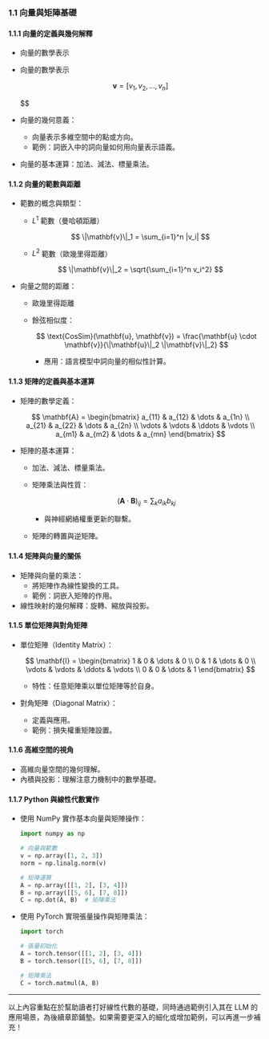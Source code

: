 ### **1.1 向量與矩陣基礎**

#### **1.1.1 向量的定義與幾何解釋**  
- 向量的數學表示  

- 向量的數學表示

  $$
  \mathbf{v} = [v_1, v_2, \dots, v_n]
  $$
  
  $$  

- 向量的幾何意義：  
  - 向量表示多維空間中的點或方向。  
  - 範例：詞嵌入中的詞向量如何用向量表示語義。  
- 向量的基本運算：加法、減法、標量乘法。  

#### **1.1.2 向量的範數與距離**
- 範數的概念與類型：  
  -  $L^1$  範數（曼哈頓距離）  

    $$
    \|\mathbf{v}\|_1 = \sum_{i=1}^n |v_i|
    $$

  -  $L^2$  範數（歐幾里得距離）  

    $$
    \|\mathbf{v}\|_2 = \sqrt{\sum_{i=1}^n v_i^2}
    $$
  
- 向量之間的距離：  
  - 歐幾里得距離  
  - 餘弦相似度：  

    $$
    \text{CosSim}(\mathbf{u}, \mathbf{v}) = \frac{\mathbf{u} \cdot \mathbf{v}}{\|\mathbf{u}\|_2 \|\mathbf{v}\|_2}
    $$
  
    - 應用：語言模型中詞向量的相似性計算。

#### **1.1.3 矩陣的定義與基本運算**
- 矩陣的數學定義：  

  $$
  \mathbf{A} = 
  \begin{bmatrix}
  a_{11} & a_{12} & \dots & a_{1n} \\
  a_{21} & a_{22} & \dots & a_{2n} \\
  \vdots & \vdots & \ddots & \vdots \\
  a_{m1} & a_{m2} & \dots & a_{mn}
  \end{bmatrix}
  $$
  
- 矩陣的基本運算：  
  - 加法、減法、標量乘法。  
  - 矩陣乘法與性質：  

    $$
    (\mathbf{A} \cdot \mathbf{B})_{ij} = \sum_{k} a_{ik} b_{kj}
    $$
  
    - 與神經網絡權重更新的聯繫。  
  - 矩陣的轉置與逆矩陣。  

#### **1.1.4 矩陣與向量的關係**
- 矩陣與向量的乘法：  
  - 將矩陣作為線性變換的工具。  
  - 範例：詞嵌入矩陣的作用。  
- 線性映射的幾何解釋：旋轉、縮放與投影。  

#### **1.1.5 單位矩陣與對角矩陣**
- 單位矩陣（Identity Matrix）：  

  $$
  \mathbf{I} = 
  \begin{bmatrix}
  1 & 0 & \dots & 0 \\
  0 & 1 & \dots & 0 \\
  \vdots & \vdots & \ddots & \vdots \\
  0 & 0 & \dots & 1
  \end{bmatrix}
  $$
  
  - 特性：任意矩陣乘以單位矩陣等於自身。  
- 對角矩陣（Diagonal Matrix）：  
  - 定義與應用。  
  - 範例：損失權重矩陣設置。  

#### **1.1.6 高維空間的視角**
- 高維向量空間的幾何理解。  
- 內積與投影：理解注意力機制中的數學基礎。  

#### **1.1.7 Python 與線性代數實作**
- 使用 NumPy 實作基本向量與矩陣操作：  
  ```python
  import numpy as np
  
  # 向量與範數
  v = np.array([1, 2, 3])
  norm = np.linalg.norm(v)
  
  # 矩陣運算
  A = np.array([[1, 2], [3, 4]])
  B = np.array([[5, 6], [7, 8]])
  C = np.dot(A, B)  # 矩陣乘法
  ```  
- 使用 PyTorch 實現張量操作與矩陣乘法：  
  ```python
  import torch
  
  # 張量初始化
  A = torch.tensor([[1, 2], [3, 4]])
  B = torch.tensor([[5, 6], [7, 8]])
  
  # 矩陣乘法
  C = torch.matmul(A, B)
  ```

---

以上內容重點在於幫助讀者打好線性代數的基礎，同時通過範例引入其在 LLM 的應用場景，為後續章節鋪墊。如果需要更深入的細化或增加範例，可以再進一步補充！

